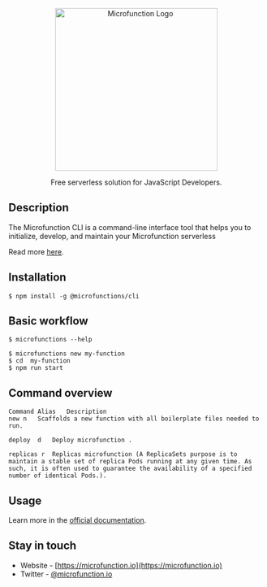 <p align="center">
  <a href="https://microfunction.io" target="blank"><img src="https://camo.githubusercontent.com/5322a7e6b2019f76cb76723fb24f1c2dddbc85f3/687474703a2f2f7777772e6d6963726f66756e6374696f6e2e696f2f77702d636f6e74656e742f75706c6f6164732f323032302f30372f4e65772d50726f6a6563742d332e706e67" width="320" alt="Microfunction Logo" /></a>
</p>

  <p align="center">Free serverless solution for JavaScript Developers.</p>
    <p align="center">

## Description

The Microfunction CLI is a command-line interface tool that helps you to initialize, develop, and maintain your Microfunction serverless


Read more [here](https://microfunction.io/docs).

## Installation

```
$ npm install -g @microfunctions/cli
```
## Basic workflow

```
$ microfunctions --help

$ microfunctions new my-function
$ cd  my-function
$ npm run start
```
## Command overview
```
Command	Alias	Description
new	n	Scaffolds a new function with all boilerplate files needed to run.

deploy  d	Deploy microfunction .

replicas r	Replicas microfunction (A ReplicaSets purpose is to maintain a stable set of replica Pods running at any given time. As such, it is often used to guarantee the availability of a specified number of identical Pods.).

```
## Usage

Learn more in the [official documentation](https://microfunction.io/docs).

## Stay in touch

- Website - [https://microfunction.io](https://microfunction.io)
- Twitter - [@microfunction.io](https://twitter.com/MicrofunctionI)
